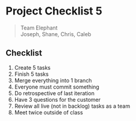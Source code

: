 # Project Checklist 5
> Team Elephant  
> Joseph, Shane, Chris, Caleb
## Checklist
1. Create 5 tasks
2. Finish 5 tasks
3. Merge everything into 1 branch
4. Everyone must commit something
5. Do retrospective of last iteration
6. Have 3 questions for the customer
7. Review all live (not in backlog) tasks as a team
8. Meet twice outside of class